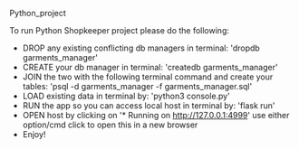 Python_project

To run Python Shopkeeper project please do the following:

- DROP any existing conflicting db managers in terminal: 'dropdb garments_manager'
- CREATE your db manager in terminal: 'createdb garments_manager'
- JOIN the two with the following terminal command and create your tables: 'psql -d garments_manager -f garments_manager.sql'
- LOAD existing data in terminal by: 'python3 console.py'
- RUN the app so you can access local host in terminal by: 'flask run'
- OPEN host by clicking on '* Running on http://127.0.0.1:4999' use either option/cmd click to open this in a new browser
- Enjoy!
